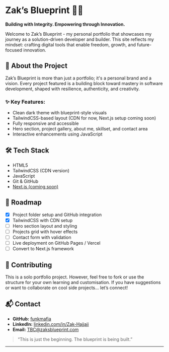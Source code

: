 # Zak’s Blueprint 🧠💡

**Building with Integrity. Empowering through Innovation.**

Welcome to Zak’s Blueprint - my personal portfolio that showcases my journey as a solution-driven developer and builder. This site reflects my mindset: crafting digital tools that enable freedom, growth, and future-focused innovation.

## 🚀 About the Project

Zak’s Blueprint is more than just a portfolio; it's a personal brand and a vision. Every project featured is a building block toward mastery in software development, shaped with resilience, authenticity, and creativity.

### ✨ Key Features:
- Clean dark theme with blueprint-style visuals
- TailwindCSS-based layout (CDN for now, Next.js setup coming soon)
- Fully responsive and accessible
- Hero section, project gallery, about me, skillset, and contact area
- Interactive enhancements using JavaScript

## 🛠️ Tech Stack

- HTML5
- TailwindCSS (CDN version)
- JavaScript
- Git & GitHub
- [Next.js (coming soon)](https://nextjs.org)

## 🧱 Roadmap

- [x] Project folder setup and GitHub integration  
- [x] TailwindCSS with CDN setup  
- [ ] Hero section layout and styling  
- [ ] Projects grid with hover effects  
- [ ] Contact form with validation  
- [ ] Live deployment on GitHub Pages / Vercel  
- [ ] Convert to Next.js framework  

## 🙌 Contributing

This is a solo portfolio project. However, feel free to fork or use the structure for your own learning and customisation. If you have suggestions or want to collaborate on cool side projects... let’s connect!

## 📬 Contact

- **GitHub:** [funkmafia](https://github.com/funkmafia)
- **LinkedIn:** [linkedin.com/in/Zak-Hajjaji](#)  
- **Email:** [TBC@zaksblueprint.com](mailto:your@email.com)

> “This is just the beginning. The blueprint is being built.”

---


